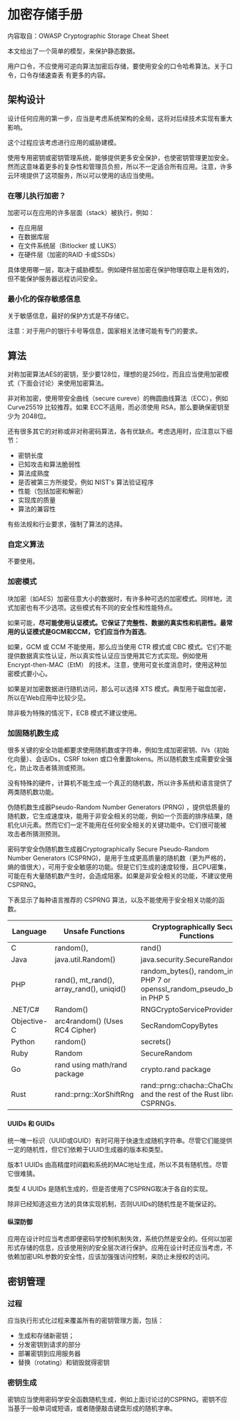 # 加密存储手册

内容取自：OWASP Cryptographic Storage Cheat Sheet

本文给出了一个简单的模型，来保护静态数据。

用户口令，不应使用可逆向算法加密后存储，要使用安全的口令哈希算法。关于口令，口令存储速查表 有更多的内容。

## 架构设计

设计任何应用的第一步，应当是考虑系统架构的全局，这将对后续技术实现有重大影响。

这个过程应该考虑进行应用的威胁建模。

使用专用密钥或密钥管理系统，能够提供更多安全保护，也使密钥管理更加安全。然而这意味着更多的复杂性和管理员负担，所以不一定适合所有应用。注意，许多云环境提供了这项服务，所以可以使用的话应当使用。

### 在哪儿执行加密？
加密可以在应用的许多层面（stack）被执行，例如：
- 在应用层
- 在数据库层
- 在文件系统层（Bitlocker 或 LUKS）
- 在硬件层（加密的RAID 卡或SSDs）

具体使用哪一层，取决于威胁模型。例如硬件层加密在保护物理窃取上是有效的，但不能保护服务器远程访问安全。

### 最小化的保存敏感信息

关于敏感信息，最好的保护方式是不存储它。

注意：对于用户的银行卡号等信息，国家相关法律可能有专门的要求。

## 算法

对称加密算法AES的密钥，至少要128位，理想的是256位，而且应当使用加密模式（下面会讨论）来使用加密算法。

非对称加密，使用带安全曲线（secure cureve）的椭圆曲线算法（ECC），例如Curve25519 比较推荐。如果 ECC不适用，而必须使用 RSA，那么要确保密钥至少为 2048位。

还有很多其它的对称或非对称密码算法，各有优缺点。考虑选用时，应注意以下细节：
- 密钥长度
- 已知攻击和算法脆弱性
- 算法成熟度
- 是否被第三方所接受，例如 NIST's 算法验证程序
- 性能（包括加密和解密）
- 实现库的质量
- 算法的兼容性

有些法规和行业要求，强制了算法的选择。

### 自定义算法

不要使用。

### 加密模式

块加密（如AES）加密任意大小的数据时，有许多种可选的加密模式。同样地，流式加密也有不少选项。这些模式有不同的安全性和性能特点。

如果可能，**尽可能使用认证模式。它保证了完整性、数据的真实性和机密性。最常用的认证模式是GCM和CCM，它们应当作为首选**。

如果，GCM 或 CCM 不能使用，那么应当使用 CTR 模式或 CBC 模式。它们不能提供数据真实性认证，所以真实性认证应当使用其它方式实现。例如使用 Encrypt-then-MAC（EtM） 的技术。注意，使用可变长度消息时，使用这种加密模式要小心。

如果是对加密数据进行随机访问，那么可以选择 XTS 模式。典型用于磁盘加密，所以在Web应用中比较少见。

除非极为特殊的情况下，ECB 模式不建议使用。


### 加固随机数生成

很多关键的安全功能都要求使用随机数或字符串，例如生成加密密钥、IVs（初始化向量）、会话IDs，CSRF token 或口令重置tokens。所以随机数生成需要安全强化，防止攻击者猜测或预测。

没有特殊的硬件，计算机不能生成一个真正的随机数，所以许多系统和语言提供了两类随机数功能。

伪随机数生成器Pseudo-Random Number Generators (PRNG) ，提供低质量的随机数，它生成速度块，能用于非安全相关的功能，例如一个页面的排序结果，随机化UI元素。然而它们一定不能用在任何安全相关的关键功能中。它们很可能被攻击者所猜测预测。

密码学安全伪随机数生成器Cryptographically Secure Pseudo-Random Number Generators (CSPRNG)，是用于生成更高质量的随机数（更为严格的，熵的值很大），可用于安全敏感的功能。但是它们生成的速度较慢，且CPU密集，可能在有大量随机数产生时，会造成阻塞。如果是非安全相关的功能，不建议使用CSPRNG。

下表显示了每种语言推荐的 CSPRNG 算法，以及不能使用于安全相关功能的函数。


|Language| 	Unsafe Functions| 	Cryptographically Secure Functions|
|-|-|-|
|C 	|random(),|rand() |	getrandom(2)|
|Java |	java.util.Random() 	|java.security.SecureRandom|
| PHP |	rand(), mt_rand(), array_rand(), uniqid() |	random_bytes(), random_int() in PHP 7 or openssl_random_pseudo_bytes() in PHP 5|
| .NET/C#| 	Random() 	|RNGCryptoServiceProvider|
| Objective-C |	arc4random() (Uses RC4 Cipher) 	|SecRandomCopyBytes|
| Python |	random() 	|secrets()|
| Ruby |	Random 	|SecureRandom|
| Go |	rand using math/rand package 	|crypto.rand package|
| Rust |	rand::prng::XorShiftRng |	rand::prng::chacha::ChaChaRng and the rest of the Rust library CSPRNGs.|


#### UUIDs 和 GUIDs

统一唯一标识（UUID或GUID）有时可用于快速生成随机字符串。尽管它们能提供一定的随机性，但它们依赖于UUID生成器的版本和类型。

版本1 UUIDs 由高精度时间戳和系统的MAC地址生成，所以不具有随机性。尽管它很难猜。

类型 4 UUIDs 是随机生成的，但是否使用了CSPRNG取决于各自的实现。

除非已经知道这些方法的具体实现机制，否则UUIDs的随机性是不能保证的。

#### 纵深防御

应用在设计时应当考虑即便密码学控制机制失效，系统仍然是安全的。任何以加密形式存储的信息，应该使用别的安全层次进行保护。应用在设计时还应当考虑，不依赖加密URL参数的安全性，应该加强强访问控制，来防止未授权的访问。

## 密钥管理

### 过程

应当执行形式化过程来覆盖所有的密钥管理方面，包括：
- 生成和存储新密钥；
- 分发密钥到请求的部分
- 部署密钥到应用服务器
- 替换（rotating）和销毁就得密钥

### 密钥生成

密钥应当使用密码学安全函数随机生成，例如上面讨论过的CSPRNG。密钥不应当基于一般单词或短语，或者随便敲击键盘形成的随机字串。


